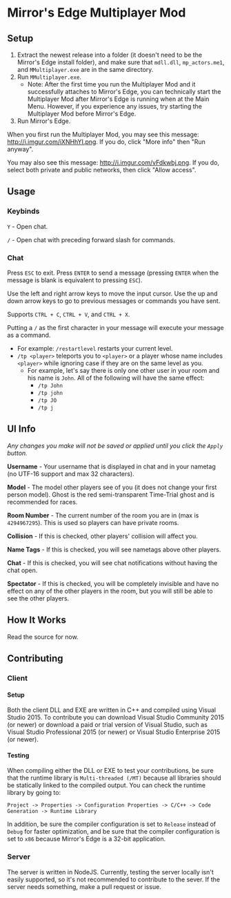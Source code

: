 # Mirror's Edge Multiplayer Mod
## Setup

1. Extract the newest release into a folder (it doesn't need to be the Mirror's Edge install folder), and make sure that `mdll.dll`, `mp_actors.me1`, and `MMultiplayer.exe` are in the same directory.
2. Run `MMultiplayer.exe`. 
	- Note: After the first time you run the Multiplayer Mod and it successfully attaches to Mirror's Edge, you can technically start the Multiplayer Mod after Mirror's Edge is running when at the Main Menu. However, if you experience any issues, try starting the Multiplayer Mod before Mirror's Edge.
3. Run Mirror's Edge.

When you first run the Multiplayer Mod, you may see this message: http://i.imgur.com/iXNHhYI.png. If you do, click "More info" then "Run anyway".

You may also see this message: http://i.imgur.com/vFdkwbj.png. If you do, select both private and public networks, then click "Allow access".

## Usage

### Keybinds

`Y` - Open chat.

`/` - Open chat with preceding forward slash for commands.

### Chat

Press `ESC` to exit. Press `ENTER` to send a message (pressing `ENTER` when the message is blank is equivalent to pressing `ESC`).

Use the left and right arrow keys to move the input cursor. Use the up and down arrow keys to go to previous messages or commands you have sent.

Supports `CTRL + C`, `CTRL + V`, and `CTRL + X`.

Putting a `/` as the first character in your message will execute your message as a command.
- For example: `/restartlevel` restarts your current level.
- `/tp <player>` teleports you to `<player>` or a player whose name includes `<player>` while ignoring case if they are on the same level as you.
	- For example, let's say there is only one other user in your room and his name is `John`. All of the following will have the same effect:
		- `/tp John`
		- `/tp john`
		- `/tp JO`
		- `/tp j`

## UI Info

*Any changes you make will not be saved or applied until you click the `Apply` button.*

**Username** - Your username that is displayed in chat and in your nametag (no UTF-16 support and max 32 characters).

**Model** - The model other players see of you (it does not change your first person model). Ghost is the red semi-transparent Time-Trial ghost and is recommended for races.
																 
**Room Number** - The current number of the room you are in (max is `4294967295`). This is used so players can have private rooms.

**Collision** - If this is checked, other players' collision will affect you.

**Name Tags** - If this is checked, you will see nametags above other players.

**Chat** - If this is checked, you will see chat notifications without having the chat open.

**Spectator** - If this is checked, you will be completely invisible and have no effect on any of the other players in the room, but you will still be able to see the other players.

## How It Works

Read the source for now.

## Contributing

### Client

#### Setup
Both the client DLL and EXE are written in C++ and compiled using Visual Studio 2015. To contribute you can download Visual Studio Community 2015 (or newer) or download a paid or trial version of Visual Studio, such as Visual Studio Professional 2015 (or newer) or Visual Studio Enterprise 2015 (or newer).

#### Testing
When compiling either the DLL or EXE to test your contributions, be sure that the runtime library is `Multi-threaded (/MT)` because all libraries should be statically linked to the compiled output. You can check the runtime library by going to:

```Project -> Properties -> Configuration Properties -> C/C++ -> Code Generation -> Runtime Library```

In addition, be sure the compiler configuration is set to `Release` instead of `Debug` for faster optimization, and be sure that the compiler configuration is set to `x86` because Mirror's Edge is a 32-bit application.

### Server

The server is written in NodeJS. Currently, testing the server locally isn't easily supported, so it's not recommended to contribute to the sever. If the server needs something, make a pull request or issue.